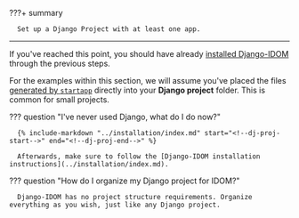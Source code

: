 ???+ summary

      Set up a Django Project with at least one app.

---

If you've reached this point, you should have already [installed Django-IDOM](../installation/index.md) through the previous steps.

For the examples within this section, we will assume you've placed the files [generated by `startapp`](https://docs.djangoproject.com/en/dev/intro/tutorial01/#creating-the-polls-app) directly into your **Django project** folder. This is common for small projects.

??? question "I've never used Django, what do I do now?"

      {% include-markdown "../installation/index.md" start="<!--dj-proj-start-->" end="<!--dj-proj-end-->" %}

      Afterwards, make sure to follow the [Django-IDOM installation instructions](../installation/index.md).

??? question "How do I organize my Django project for IDOM?"

      Django-IDOM has no project structure requirements. Organize everything as you wish, just like any Django project.
